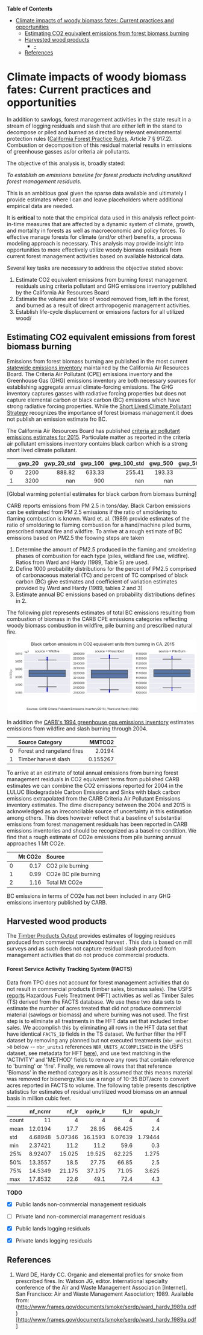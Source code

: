 <!-- markdown-toc start - Don't edit this section. Run M-x markdown-toc-generate-toc again -->
**Table of Contents**

- [Climate impacts of woody biomass fates: Current practices and opportunities](#climate-impacts-of-woody-biomass-fates-current-practices-and-opportunities)
    - [Estimating CO2 equivalent emissions from forest biomass burning](#estimating-co2-equivalent-emissions-from-forest-biomass-burning)
    - [Harvested wood products](#harvested-wood-products)
        - [-](#-)
    - [References](#references)

<!-- markdown-toc end -->
# Climate impacts of woody biomass fates: Current practices and opportunities


In addition to sawlogs, forest management activities in the state result in a  stream of logging residuals and slash that are either left in the stand to decompose or piled and burned as directed by relevant environmental protection rules ([California Forest Practice Rules](http://calfire.ca.gov/resource_mgt/downloads/2013_FP_Rulebook_with_Tech_RuleNo1.pdf), Article 7 &sect; 917.2). Combustion or decomposition of this residual material results in emissions of greenhouse gasses as/or criteria air pollutants.

The objective of this analysis is, broadly stated: 

_To establish an emissions baseline for forest products including unutilized forest management residuals._

This is an ambitious goal given the sparse data available and ultimately I provide estimates where I can and leave placeholders where additional empirical data are needed.

It is **critical** to note that the empirical data used in this analysis reflect point-in-time measures that are affected by a dynamic system of climate, growth, and mortality in forests as well as macroeconomic and policy forces. To effective manage forests for climate (and/or other) benefits, a process modeling approach is necessary. This analysis may provide insight into opportunities to more effectively utilize woody biomass residuals from current forest management activities based on available historical data.

Several key tasks are necessary to address the objective stated above:

1. Estimate CO2 equivalent emissions from burning forest management residuals using criteria pollutant and GHG emissions inventory published by the California Air Resources Board 
2. Estimate the volume and fate of wood removed from, left in the forest, and burned as a result of direct anthropogenic management activities.
3. Establish life-cycle displacement or emissions factors for all utilized wood/

## Estimating CO2 equivalent emissions from forest biomass burning

Emissions from forest biomass burning are published in the most current [statewide emissions inventory](http://www.arb.ca.gov/ei/ei.htm) maintained by the California Air Resources Board. The Criteria Air Pollutant (CPE) emissions inventory and the Greenhouse Gas (GHG) emissions inventory are both necessary sources for establishing aggregate annual climate-forcing emissions. The GHG inventory captures gasses with radiative forcing properties but does not capture elemental carbon or black carbon (BC) emissions which have strong radiative forcing properties. While the [Short Lived Climate Pollutant Strategy](https://docs.google.com/uc?id=0B9-9Vlx0SkkFWmxxQ2xtSkNxSlU&export=download) recognizes the importance of forest biomass management it does not publish an emission estimate fro BC.

 The California Air Resources Board has published [criteria air pollutant emissions estimates for 2015](http://www.arb.ca.gov/ei/emissiondata.htm). Particulate matter as reported in the criteria air pollutant emissions inventory contains black carbon which is a strong short lived climate pollutant.

|    |   gwp_20 |   gwp_20_std |   gwp_100 |   gwp_100_std |   gwp_500 |   gwp_500_std | source                          |
|---:|---------:|-------------:|----------:|--------------:|----------:|--------------:|:--------------------------------|
|  0 |     2200 |       888.82 |    633.33 |        255.41 |    193.33 |         77.67 | Fuglestvedt2000                 |
|  1 |     3200 |       nan    |    900    |        nan    |    nan    |        nan    | CaliforniaAirResourcesBoard2015 |
[Global warming potential estimates for black carbon from biomass burning]

CARB reports emissions from PM 2.5 in tons/day. Black Carbon emissions can be estimated from PM 2.5 emissions if the ratio of smoldering to flaming combustion is known. Ward et. al. (1989) provide estimates of the ratio of smoldering to flaming combustion for a hand/machine piled burns, prescribed natural fire and wildfire. To arrive at a rough estimate of BC emissions based on PM2.5 the foowing steps are taken

1. Determine the amount of PM2.5 produced in the flaming and smoldering phases of combustion for each type (piles, wildland fire use, wildfire). Ratios from Ward and Hardy (1989, Table 5) are used.
2. Define 1000 probability distributions for the percent of PM2.5 comprised of carbonaceous material (TC) and percent of TC comprised of black carbon (BC) give estimates and coefficient of variation estimates provided by Ward and Hardy (1989, tables 2 and 3)
3. Estimate annual BC emissions based on probability distributions defines in 2.

The following plot represents estimates of total BC emissions resulting from combustion of biomass in the CARB CPE emissions categories reflecting woody biomass combustion in wildfire, pile burning and prescribed natural fire.

![BC GHG](/graphics/bc_prob_gwp.png?raw=true)


In addition the [CARB's 1994 greenhouse gas emissions inventory](http://www.arb.ca.gov/cc/inventory/archive/tables/net_co2_flux_2007-11-19.pdf) estimates emissions from wildfire and slash burning through 2004. 

|    | Source Category            |   MMTCO2 |
|---:|:---------------------------|---------:|
|  0 | Forest and rangeland fires | 2.0194   |
|  1 | Timber harvest slash       | 0.155267 |

To arrive at an estimate of total annual emissions from burning forest management residuals in CO2 equivalent terms from published CARB estimates we can combine the CO2 emissions reported for 2004 in the LULUC Biodegradable Carbon Emissions and Sinks with black carbon emissions extrapolated from the CARB Criteria Air Pollutant Emissions inventory estimates. The dime discrepancy between the 2004 and 2015 is acknowledged as an irreconcilable source of uncertainty in this estimation among others. This does however reflect that a baseline of substantial emissions from forest management residuals has been reported in CARB emissions inventories and should be recognized as a baseline condition. We find that a rough estimate of CO2e emissions from pile burning annual approaches 1 Mt CO2e.

|    |   Mt CO2e | Source               |
|---:|----------:|:---------------------|
|  0 |  0.17     | CO2 pile burning      |
|  1 |  0.99     | CO2e BC pile burning |
|  2 |  1.16     | Total Mt CO2e        |

BC emissions in terms of CO2e has not been included in any GHG emissions inventory published by CARB.

## Harvested wood products

The [Timber Products Output](http://srsfia2.fs.fed.us/php/tpo_2009/tpo_rpa_int1.php) provides estimates of logging residues produced from commercial roundwood harvest . This data is based on mill surveys and as such does not capture residual slash produced from management activities that do not produce commercial products.

#### Forest Service Activity Tracking System (FACTS)
Data from TPO does not account for forest management activities that do not result in commercial products (timber sales, biomass sales). The USFS [reports](http://data.fs.usda.gov/geodata/edw/datasets.php?dsetParent=Activities) Hazardous Fuels Treatment (HFT) activities as well as Timber Sales (TS) derived from the FACTS database. We use these two data sets to estimate the number of acres treated that did not produce commercial material (sawlogs or biomass) and where burning was not used. The first step is to eliminate all treatments in the HFT data set that included timber sales. We accomplish this by eliminating all rows in the HFT data set that have identical `FACTS_ID` fields in the TS dataset. We further filter the HFT dataset by removing any planned but not executed treatments (`nbr_units1 >0` below -- `nbr_units1` references `NBR_UNITS_ACCOMPLISHED` in the USFS dataset, see metadata for HFT [here](http://data.fs.usda.gov/geodata/edw/edw_resources/meta/S_USA.Activity_HazFuelTrt_PL.xml)), and use text matching in the 'ACTIVITY' and 'METHOD' fields to remove any rows that contain reference to 'burning' or 'fire'. Finally, we remove all rows that that reference 'Biomass' in the method category as it is assumed that this means material was removed for bioenergy.We use a range of 10-35 BDT/acre to convert acres reported in FACTS to volume. The following table presents descriptive statistics for estimates of residual unutilized wood biomass on an annual basis in million cubic feet.

|       |   nf_ncmr |    nf_lr |   opriv_lr |    fi_lr |   opub_lr |
|:------|----------:|---------:|-----------:|---------:|----------:|
| count |  11       |  4       |     4      |  4       |   4       |
| mean  |  12.0194  | 17.7     |    28.95   | 66.425   |   2.4     |
| std   |   4.68948 |  5.07346 |    16.1593 |  6.07639 |   1.79444 |
| min   |   2.37421 | 11.2     |    11.2    | 59.6     |   0.3     |
| 25%   |   8.92407 | 15.025   |    19.525  | 62.225   |   1.275   |
| 50%   |  13.3557  | 18.5     |    27.75   | 66.85    |   2.5     |
| 75%   |  14.5349  | 21.175   |    37.175  | 71.05    |   3.625   |
| max   |  17.8532  | 22.6     |    49.1    | 72.4     |   4.3     |

**TODO**
- [x] Public lands non-commercial management residuals 
- [ ] Private land non-commercial management residuals
- [x] Public lands logging residuals
- [x] Private lands logging residuals


<!-- ## Harvested Wood Products -->
<!-- Harvested wood products data comes from [McIver *et. al.* (2012)](https://docs.google.com/uc?id=0B9-9Vlx0SkkFMkhFZUN5X2djbms&export=download). The following tables have been created: -->

<!-- * **Harvest end-use by year** (MMBF Scribner) assumes that end use fractions presented in McIver (Figure 6) from 2012 apply historically. This assumtion is likely to underrepresent bioenergy, paper and engineered wood products and overemphasize mulch and soil as California's forest products industry has lost much of its secfondary processing capacity as well as its bioenergy infrastrucutre. [link to table](https://github.com/peteWT/fcat_biomass/blob/56770d7d2cd5a38b5f592a45cbcb74d133c7e53f/pd/hrv_by_enduse.csv) -->
<!-- * **Ten-year moving average harvest by by lanowner** (MMBF Scribner) Shows average of harvest and standard deviation for ten year moving windows by ownership category. [link to table](https://github.com/peteWT/fcat_biomass/blob/56770d7d2cd5a38b5f592a45cbcb74d133c7e53f/pd/tenyear_harv.csv) -->

## References
1. Ward DE, Hardy CC. Organic and elemental profiles for smoke from prescribed fires. In: Watson JG, editor. International specialty conference of the Air and Waste Management Association [Internet]. San Francisco: Air and Waste Management Association; 1989. Available from: (http://www.frames.gov/documents/smoke/serdp/ward_hardy_1989a.pdf)[http://www.frames.gov/documents/smoke/serdp/ward_hardy_1989a.pdf]
